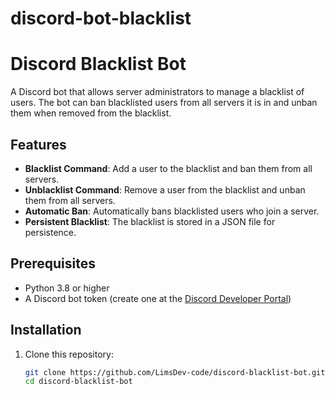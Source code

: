 # discord-bot-blacklist

# Discord Blacklist Bot

A Discord bot that allows server administrators to manage a blacklist of users. The bot can ban blacklisted users from all servers it is in and unban them when removed from the blacklist.

## Features

- **Blacklist Command**: Add a user to the blacklist and ban them from all servers.
- **Unblacklist Command**: Remove a user from the blacklist and unban them from all servers.
- **Automatic Ban**: Automatically bans blacklisted users who join a server.
- **Persistent Blacklist**: The blacklist is stored in a JSON file for persistence.

## Prerequisites

- Python 3.8 or higher
- A Discord bot token (create one at the [Discord Developer Portal](https://discord.com/developers/applications))

## Installation

1. Clone this repository:
   ```bash
   git clone https://github.com/LimsDev-code/discord-blacklist-bot.git
   cd discord-blacklist-bot
